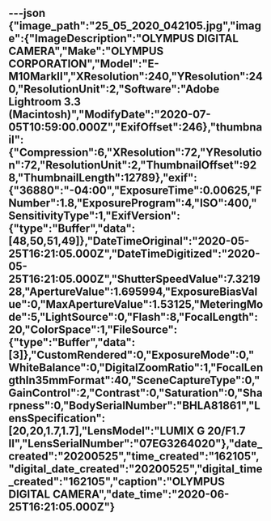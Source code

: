 ---json
{"image_path":"25_05_2020_042105.jpg","image":{"ImageDescription":"OLYMPUS DIGITAL CAMERA","Make":"OLYMPUS CORPORATION","Model":"E-M10MarkII","XResolution":240,"YResolution":240,"ResolutionUnit":2,"Software":"Adobe Lightroom 3.3 (Macintosh)","ModifyDate":"2020-07-05T10:59:00.000Z","ExifOffset":246},"thumbnail":{"Compression":6,"XResolution":72,"YResolution":72,"ResolutionUnit":2,"ThumbnailOffset":928,"ThumbnailLength":12789},"exif":{"36880":"-04:00","ExposureTime":0.00625,"FNumber":1.8,"ExposureProgram":4,"ISO":400,"SensitivityType":1,"ExifVersion":{"type":"Buffer","data":[48,50,51,49]},"DateTimeOriginal":"2020-05-25T16:21:05.000Z","DateTimeDigitized":"2020-05-25T16:21:05.000Z","ShutterSpeedValue":7.321928,"ApertureValue":1.695994,"ExposureBiasValue":0,"MaxApertureValue":1.53125,"MeteringMode":5,"LightSource":0,"Flash":8,"FocalLength":20,"ColorSpace":1,"FileSource":{"type":"Buffer","data":[3]},"CustomRendered":0,"ExposureMode":0,"WhiteBalance":0,"DigitalZoomRatio":1,"FocalLengthIn35mmFormat":40,"SceneCaptureType":0,"GainControl":2,"Contrast":0,"Saturation":0,"Sharpness":0,"BodySerialNumber":"BHLA81861","LensSpecification":[20,20,1.7,1.7],"LensModel":"LUMIX G 20/F1.7 II","LensSerialNumber":"07EG3264020"},"date_created":"20200525","time_created":"162105","digital_date_created":"20200525","digital_time_created":"162105","caption":"OLYMPUS DIGITAL CAMERA","date_time":"2020-06-25T16:21:05.000Z"}
---